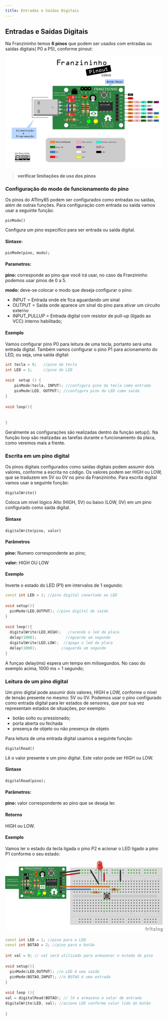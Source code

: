 ```yaml
---
title: Entradas e Saídas Digitais
---
```


## Entradas e Saídas Digitais

Na Franzininho temos **6 pinos** que podem ser usados com entradas ou saídas digitais( P0 a P5), conforme pinout:

![](./pinagem-V2.png)

>**verificar limitações de uso dos pinos**

### Configuração do modo de funcionamento do pino

Os pinos do ATtiny85 podem ser configurados como entradas ou saídas, além de outras funções. Para configuração com entrada ou saída vamos usar a seguinte função:

`pinMode()`

Configura um pino especifico para ser entrada ou saída digital.

#### Sintaxe:
`pinMode(pino, modo);`

#### Parametros:

**pino:** corresponde ao pino que você irá usar,  no caso da Franzininho podemos usar pinos de 0 a 5.

**modo:** deve-se colocar o modo que deseja configurar o pino:
- INPUT  =  Entrada onde ele fica aguardando um sinal
- OUTPUT = Saída onde aparece um sinal do pino para ativar um circuito externo
- INPUT_PULLUP = Entrada digital com resistor de pull-up (ligado ao VCC) interno habilitado;


#### Exemplo

Vamos configurar pino P0 para leitura de uma tecla, portanto será uma entrada digital. Também vamos configurar o pino P1 para acionamento do LED, ou seja, uma saída digital:

```cpp
int tecla = 0;   //pino da tecla
int LED = 1;     //pino do LED

void  setup () {
 	pinMode(tecla, INPUT); //configura pino da tecla como entrada
	pinMode(LED, OUTPUT); //configura pino do LED como saída
}

void loop(){


}
```

Geralmente as configurações são realizadas dentro da função setup(). Na função loop são realizadas as tarefas durante o funcionamento da placa, como veremos mais a frente.


### Escrita em um pino digital

Os pinos digitais configurados como saídas digitais podem assumir dois valores, conforme a escrita no código. Os valores podem ser HIGH ou LOW, que se traduzem em 5V ou 0V no pino da Franzininho. Para escrita digital vamos usar a seguinte função:

`digitalWrite()`

Coloca um nível lógico Alto (HIGH, 5V) ou baixo (LOW, 0V) em um pino configurado como saída digital.


#### Sintaxe

`digitalWrite(pino, valor)`

#### Parâmetros

**pino:** Numero correspondente ao pino;

**valor:** HIGH OU LOW


#### Exemplo

Inverte o estado do LED (P1) em intervalos de 1 segundo:

```cpp
const int LED = 1; //pino digital conectado ao LED

void setup(){
  pinMode(LED,OUTPUT); //pino digital de saída
}

void loop(){
  digitalWrite(LED,HIGH);   //acende o led da placa
  delay(1000);             //aguarda um segundo
  digitalWrite(LED,LOW);  //apaga o led da placa
  delay(1000);           //aguarda um segundo
}
```

A funçao delay(ms) espera um tempo em milisegundos. No caso do exemplo acima, 1000 ms = 1 segundo;


### Leitura de um pino digital

Um pino digital pode assumir dois valores, HIGH e LOW, conforme o nível de tensão presente no mesmo: 5V ou 0V. Podemos usar o pino configurado como entrada digital para ler estados de sensores, que por sua vez representam estados de situações, por exemplo:
- botão solto ou pressionado;
- porta aberta ou fechada
- presença de objeto ou não presença de objeto

Para leitura de uma entrada digital usamos a seguinte função:

`digitalRead()`

Lê o valor presente e um pino digital. Este valor pode ser HIGH ou LOW.

#### Sintaxe

`digitalRead(pino);`

#### Parâmetros:

**pino:** valor correspondente ao pino que se deseja ler.


#### Retorno

HIGH ou LOW.


#### Exemplo

Vamos ler o estado da tecla ligada o pino P2 e acionar o LED ligado a pino P1 conforme o seu estado:

![](./image1.png)

```cpp
const int LED = 1; //pino para o LED
const int BOTAO = 2; //pino para o botão

int val = 0; // val será utilizado para armazenar o estado do pino

void setup(){
  pinMode(LED,OUTPUT); //o LED é uma saída
  pinMode(BOTAO,INPUT); //o BOTAO é uma entrada
}

void loop (){
val = digitalRead(BOTAO); // lê e armazena o valor de entrada
digitalWrite(LED, val); //aciona LED conforme valor lido do botão

}
```  
